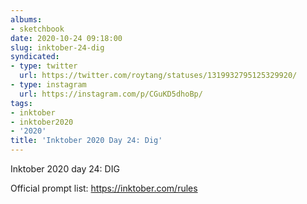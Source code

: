 ```yaml
---
albums:
- sketchbook
date: 2020-10-24 09:18:00
slug: inktober-24-dig
syndicated:
- type: twitter
  url: https://twitter.com/roytang/statuses/1319932795125329920/
- type: instagram
  url: https://instagram.com/p/CGuKD5dhoBp/
tags:
- inktober
- inktober2020
- '2020'
title: 'Inktober 2020 Day 24: Dig'
---
```


Inktober 2020 day 24: DIG

Official prompt list: https://inktober.com/rules
